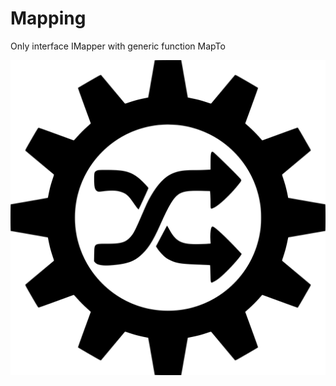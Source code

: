 # Mapping
Only interface  IMapper with generic function MapTo

![Olbrasoft mapping Icon](https://raw.githubusercontent.com/Olbrasoft/Mapping/master/olbrasoft-mapping.png)